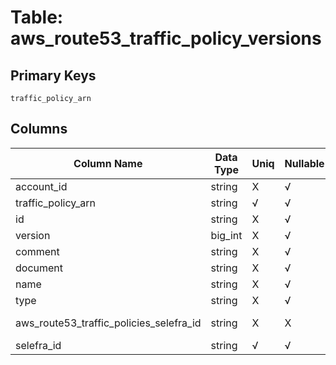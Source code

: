 # Table: aws_route53_traffic_policy_versions

## Primary Keys 

```
traffic_policy_arn
```


## Columns 

|  Column Name   |  Data Type  | Uniq | Nullable | Description | 
|  ----  | ----  | ----  | ----  | ---- | 
| account_id | string | X | √ |  | 
| traffic_policy_arn | string | √ | √ |  | 
| id | string | X | √ |  | 
| version | big_int | X | √ |  | 
| comment | string | X | √ |  | 
| document | string | X | √ |  | 
| name | string | X | √ |  | 
| type | string | X | √ |  | 
| aws_route53_traffic_policies_selefra_id | string | X | X | fk to aws_route53_traffic_policies.selefra_id | 
| selefra_id | string | √ | √ | primary keys value md5 | 


